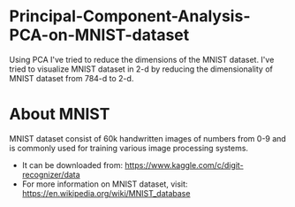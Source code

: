 # Principal-Component-Analysis-PCA-on-MNIST-dataset
Using PCA I've tried to reduce the dimensions of the MNIST dataset. I've tried to visualize MNIST dataset in 2-d by reducing the dimensionality of MNIST dataset from 784-d to 2-d.
# About MNIST
MNIST dataset consist of 60k handwritten images of numbers from 0-9 and is commonly used for training various image processing systems.
- It can be downloaded from: https://www.kaggle.com/c/digit-recognizer/data
- For more information on MNIST dataset, visit: https://en.wikipedia.org/wiki/MNIST_database

